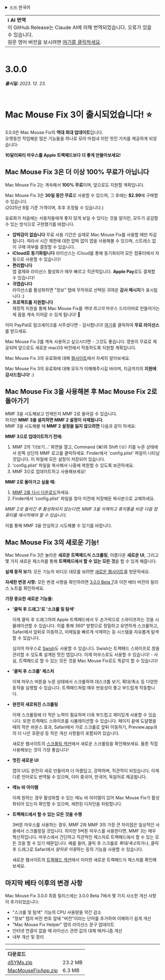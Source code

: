 <details>
<summary>🇰🇷 한국어</summary>

[🇬🇧 English (GitHub Release)](https://github.com/noah-nuebling/mac-mouse-fix/releases/tag/3.0.0)\
[🇩🇪 Deutsch](https://redirect.macmousefix.com/?target=mmf-release&tag=3.0.0&locale=de)\
[🇻🇳 Tiếng Việt](https://redirect.macmousefix.com/?target=mmf-release&tag=3.0.0&locale=vi)\
[🇨🇳 中文 (简体)](https://redirect.macmousefix.com/?target=mmf-release&tag=3.0.0&locale=zh-Hans)\
[🇨🇳 中文 (繁體)](https://redirect.macmousefix.com/?target=mmf-release&tag=3.0.0&locale=zh-Hant)\
[🇭🇰 中文（香港)](https://redirect.macmousefix.com/?target=mmf-release&tag=3.0.0&locale=zh-HK)\
**🇰🇷 한국어**\
[Help translate Mac Mouse Fix to different languages!](https://github.com/noah-nuebling/mac-mouse-fix/discussions/731)
</details>
<table align=><td>
<b>ℹ️ AI 번역</b><br>
이 GitHub Release는 Claude AI에 의해 번역되었습니다. 오류가 있을 수 있습니다.<br>
원문 영어 버전을 보시려면 <a href="https://github.com/noah-nuebling/mac-mouse-fix/releases/tag/3.0.0">여기를 클릭하세요</a>.
</td></table>

<table></table>

# 3.0.0
***출시일:** 2023. 12. 23.*

<br>

# Mac Mouse Fix 3이 출시되었습니다! ⭐️

3.0.0은 Mac Mouse Fix의 **역대 최대 업데이트**입니다. \
오랫동안 작업해온 많은 기능들을 하나로 모아 마침내 이런 멋진 가치를 제공하게 되었습니다:

**10달러짜리 마우스를 Apple 트랙패드보다 더 좋게 만들어보세요!**

## Mac Mouse Fix 3은 더 이상 100% 무료가 아닙니다

Mac Mouse Fix 2는 계속해서 **100% 무료**이며, 앞으로도 지원할 계획입니다.

Mac Mouse Fix 3은 **30일 동안 무료**로 사용할 수 있으며, 그 후에는 **$2.99**에 구매할 수 있습니다. \
(2025년 8월 기준 가격이며, 추후 조정될 수 있습니다.)

유료화가 처음에는 사용자들에게 좋지 않게 보일 수 있다는 것을 알지만, 모두가 공감할 수 있는 방식으로 구현했기를 바랍니다.

- **압박감이 없습니다**
   무료 사용 기간은 실제로 Mac Mouse Fix를 사용할 때만 차감됩니다. 따라서 시간 제한에 대한 압박 없이 앱을 사용해볼 수 있으며, 스트레스 없이 구매 여부를 결정할 수 있습니다.
- **iCloud로 동기화됩니다**
   라이선스는 iCloud를 통해 동기화되어 모든 컴퓨터에서 자동으로 사용할 수 있습니다!
- **편리합니다**\
   앱 결제와 라이선스 활성화가 매우 빠르고 직관적입니다. **Apple Pay**로도 결제할 수 있습니다!
- **귀엽습니다**\
   라이선스를 활성화하면 "정보" 탭에 무작위로 선택된 귀여운 **감사 메시지**가 표시됩니다 :)
- **프로젝트를 지원합니다**\
   재정적 지원을 통해 Mac Mouse Fix를 *역대 최고의* 마우스 드라이버로 만들어가는 제 꿈을 계속 이어갈 수 있게 됩니다! 🚀

이미 PayPal로 밀크셰이크를 사주셨다면 - 감사합니다! [여기](https://redirect.macmousefix.com/?locale=ko&target=mmf-apply-for-milkshake-license)를 클릭하여 **무료 라이선스**를 받으세요.

Mac Mouse Fix 2를 계속 사용하고 싶으시다면 - 그것도 좋습니다. 영원히 무료로 제공되며 앞으로도 새로운 macOS 버전에서 작동하도록 지원할 계획입니다.

Mac Mouse Fix 3의 유료화에 대해 [웹사이트](https://macmousefix.com/#price)에서 자세히 알아보세요.

Mac Mouse Fix 3의 유료화에 대해 모두가 이해해주시길 바라며, 지금까지의 **지원에 감사드립니다**! :)

## Mac Mouse Fix 3을 사용해본 후 Mac Mouse Fix 2로 돌아가기



MMF 3을 시도해보고 언제든지 MMF 2로 돌아갈 수 있습니다. \
하지만 **MMF 3을 설치하면 MMF 2 설정이 삭제됩니다**. \
MMF 3을 시도해볼 때 **MMF 2 설정을 잃지 않으려면** 다음과 같이 하세요:

**MMF 3으로 업데이트하기 전에:**

1. MMF 2의 '더보기...' 화면을 열고, Command (⌘)와 Shift (⇧) 키를 누른 상태에서 왼쪽 상단의 MMF 로고를 클릭하세요. Finder에서 'config.plist' 파일이 나타날 것입니다. 이 파일에 모든 설정이 저장되어 있습니다.
2. 'config.plist' 파일을 복사해서 나중에 복원할 수 있도록 보관하세요.
3. MMF 3으로 업데이트하고 사용해보세요!

**MMF 2로 돌아가고 싶을 때:**

1. [MMF 2를 다시 다운로드](https://redirect.macmousefix.com/?locale=ko&target=mmf2-latest)하세요.
2. Finder에서 'config.plist' 파일을 찾아 이전에 저장해둔 복사본으로 교체하세요.

*MMF 2로 돌아간 후 활성화되지 않는다면, MMF 3을 삭제하고 휴지통을 비운 다음 컴퓨터를 재시작해야 할 수 있습니다.*

이를 통해 MMF 3을 안심하고 시도해볼 수 있기를 바랍니다.

## Mac Mouse Fix 3의 새로운 기능!



Mac Mouse Fix 3은 놀라운 **새로운 트랙패드식 스크롤링**, 아름다운 **새로운 UI**, 그리고 몇 가지 새로운 제스처를 통해 **트랙패드에서 할 수 있는 모든 것**을 할 수 있게 해줍니다.

**실제 동작 보기:** 
모든 기능의 비디오 데모를 보려면 [새로운 웹사이트](https://macmousefix.com)를 방문하세요.

**자세한 변경 사항:** 
모든 변경 사항을 확인하려면 [3.0.0 Beta 7](https://redirect.macmousefix.com/?target=mmf-release&tag=3.0.0-Beta-7&locale=ko)과 이전 베타 버전의 릴리스 노트를 확인하세요.

**가장 중요한 새로운 기능들:**

- **'클릭 후 드래그'로 '스크롤 및 탐색'**

    이제 클릭 후 드래그하여 Apple 트랙패드에서 두 손가락으로 스와이프하는 것을 시뮬레이션할 수 있습니다. 이를 통해 360° 방향으로 정밀하고 유연하게 스크롤하고, Safari에서 앞뒤로 이동하고, 이메일을 빠르게 삭제하는 등 시스템을 자유롭게 탐색할 수 있습니다.

    심지어 마우스로 [Swish](https://highlyopinionated.co/swish/)도 사용할 수 있습니다. Swish는 트랙패드 스와이프로 창을 관리할 수 있도록 설계된 멋진 앱입니다. 이제 마우스로도 사용할 수 있습니다! - 사실, 트랙패드로 할 수 있는 모든 것을 Mac Mouse Fix로도 똑같이 할 수 있습니다!

- **'클릭 후 스크롤' 제스처**

    이제 마우스 버튼을 누른 상태에서 스크롤하여 데스크톱 보기, 확대/축소 등 다양한 동작을 실행할 수 있습니다. 트랙패드처럼 매우 반응성이 좋고 부드럽게 작동합니다.

- **완전히 새로워진 스크롤링**

    이제 스크롤링에 더 적은 노력이 필요하며 더욱 부드럽고 재미있게 사용할 수 있습니다. 또한 트랙패드 스와이프를 시뮬레이션할 수 있습니다. 페이지 끝에 도달했을 때의 작은 바운스 효과, Safari에서 가로 스크롤로 앞뒤 이동하기, Preview.app과의 더 나은 호환성 등 작은 개선 사항들이 포함되어 있습니다.

    새로운 웹사이트의 [스크롤링 섹션](https://macmousefix.com/#scroll)에서 새로운 스크롤링을 확인해보세요. 물론 직접 사용해보는 것이 가장 좋습니다!

- **멋진 새로운 UI** 

    앱의 UI도 완전히 새로 만들어져 더 아름답고, 강력하며, 직관적이 되었습니다. 이제 다른 언어로도 번역될 수 있으며, 이미 중국어, 한국어, 독일어로 제공됩니다.

- **메뉴 바 아이템**

    이제 원하는 경우 활성화할 수 있는 메뉴 바 아이템이 있어 Mac Mouse Fix가 활성화되어 있는지 확인할 수 있으며, 세련된 디자인을 자랑합니다.

- **트랙패드에서 할 수 있는 모든 것을 수행**

    3버튼 마우스를 사용하는 경우, MMF 2와 MMF 3의 가장 큰 차이점은 일상적인 사용에서 스크롤링일 것입니다. 하지만 5버튼 마우스를 사용한다면, MMF 3는 매우 혁신적입니다. 마우스에서 간단하고 직관적인 제스처로 트랙패드에서 할 수 있는 모든 것을 할 수 있기 때문입니다. 예를 들어, 클릭 후 스크롤로 *확대/축소*하거나, 클릭 후 드래그로 Safari에서 *앞뒤로 이동*하는 등의 기능을 사용할 수 있습니다.

    새로운 웹사이트의 [트랙패드 섹션](https://macmousefix.com/#trackpad)에서 이러한 새로운 트랙패드식 제스처를 확인해보세요.

## 마지막 베타 이후의 변경 사항

Mac Mouse Fix 3.0.0 최종 릴리스에는 3.0.0 Beta 7에서 몇 가지 사소한 개선 사항이 추가되었습니다:

- "스크롤 및 탐색" 기능의 CPU 사용량을 약간 감소
- "정보" 탭의 버전 번호 앞에 "버전"이라는 단어를 추가하여 이해하기 쉽게 개선
- "Mac Mouse Fix Helper" 앱의 라이선스 문구 업데이트
- 인터넷 연결이 없을 때 라이선스 관련 값의 대체 메커니즘 개선
- 내부 개선 및 정리

---

<table align="start">
<tr>
    <td colspan=2>
        <b>다운로드</b>
    </td>
</tr>
<tr>
    <td><a href="https://github.com/noah-nuebling/mac-mouse-fix/releases/download/3.0.0/dSYMs.zip">dSYMs.zip</a></td>
    <td>23.2 MB</td>
</tr>
<tr>
    <td><a href="https://github.com/noah-nuebling/mac-mouse-fix/releases/download/3.0.0/MacMouseFixApp.zip">MacMouseFixApp.zip</a></td>
    <td>6.3 MB</td>
</tr>
</table>